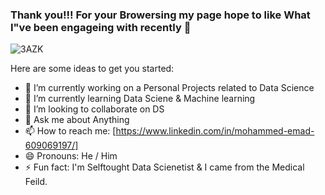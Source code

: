 ### Thank you!!! For your Browersing my page hope to like What I"ve been engageing with recently  👋

![3AZK](https://user-images.githubusercontent.com/38521101/129071402-5862a21c-143b-45a3-b8e0-66894712032d.gif)

Here are some ideas to get you started:

- 🔭 I’m currently working on a Personal Projects related to Data Science
- 🌱 I’m currently learning Data Sciene & Machine learning 
- 👯 I’m looking to collaborate on DS
- 💬 Ask me about Anything 
- 📫 How to reach me: [https://www.linkedin.com/in/mohammed-emad-609069197/]
- 😄 Pronouns: He / Him
- ⚡ Fun fact: I'm Selftought Data Scienetist & I came from the Medical Feild.
